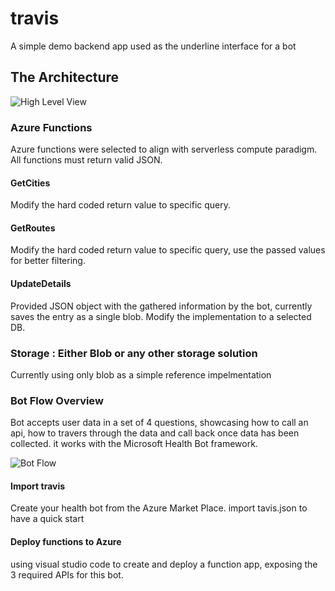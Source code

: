 # travis 
A simple demo backend app used as the underline interface for a bot

## The Architecture

![High Level View](https://user-images.githubusercontent.com/37622785/77843549-e5ac3700-71a6-11ea-9bd3-a330e7c9a831.png)

### Azure Functions
Azure functions were selected to align with serverless compute paradigm. All functions must return valid JSON.

#### GetCities
Modify the hard coded return value to specific query.

#### GetRoutes
Modify the hard coded return value to specific query, use the passed values for better filtering.

#### UpdateDetails
Provided JSON object with the gathered information by the bot, currently saves the entry as a single blob. Modify the implementation to a selected DB.

### Storage : Either Blob or any other storage solution
Currently using only blob as a simple reference impelmentation  

### Bot Flow Overview
Bot accepts user data in a set of 4 questions, showcasing how to call an api, how to travers through the data and call back once data has been collected. it works with the Microsoft Health Bot framework.

![Bot Flow](https://user-images.githubusercontent.com/37622785/77684647-ed02f300-6fa2-11ea-8d19-579bd7de199a.png)

#### Import travis
Create your health bot from the Azure Market Place.
import tavis.json to have a quick start

#### Deploy functions to Azure
using visual studio code to create and deploy a function app, exposing the 3 required APIs for this bot.